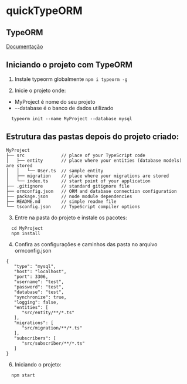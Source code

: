 # quickTypeORM

## TypeORM
[Documentação](https://typeorm.io/)

## Iniciando o projeto com TypeORM
1. Instale typeorm globalmente
``` npm i typeorm -g ```

2. Inicie o projeto onde: 
- MyProject é nome do seu projeto
- --database é o banco de dados utilizado
``` 
  typeorm init --name MyProject --database mysql 
```

## Estrutura das pastas depois do projeto criado:
``` 
MyProject
├── src              // place of your TypeScript code
│   ├── entity       // place where your entities (database models) are stored
│   │   └── User.ts  // sample entity
│   ├── migration    // place where your migrations are stored
│   └── index.ts     // start point of your application
├── .gitignore       // standard gitignore file
├── ormconfig.json   // ORM and database connection configuration
├── package.json     // node module dependencies
├── README.md        // simple readme file
└── tsconfig.json    // TypeScript compiler options
```

3. Entre na pasta do projeto e instale os pacotes:
``` 
  cd MyProject
  npm install
```

4. Confira as configurações e caminhos das pasta no arquivo ormconfig.json
```
{
   "type": "mysql",
   "host": "localhost",
   "port": 3306,
   "username": "test",
   "password": "test",
   "database": "test",
   "synchronize": true,
   "logging": false,
   "entities": [
      "src/entity/**/*.ts"
   ],
   "migrations": [
      "src/migration/**/*.ts"
   ],
   "subscribers": [
      "src/subscriber/**/*.ts"
   ]
}
```

6. Iniciando o projeto: 
``` 
  npm start 
```

